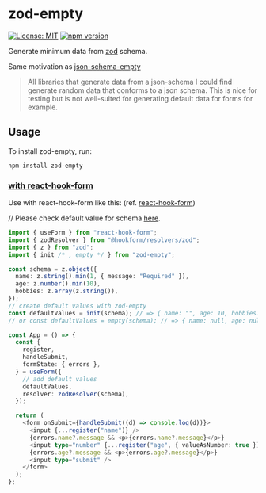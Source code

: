 # zod-empty

[![License: MIT](https://img.shields.io/badge/License-MIT-yellow.svg)](https://opensource.org/licenses/MIT)
[![npm version](https://badge.fury.io/js/zod-empty.svg)](https://badge.fury.io/js/zod-empty)

Generate minimum data from [zod](https://github.com/colinhacks/zod) schema.

Same motivation as [json-schema-empty](https://github.com/romeovs/json-schema-empty)

> All libraries that generate data from a json-schema I could find generate random data that conforms to a json schema. This is nice for testing but is not well-suited for generating default data for forms for example.

## Usage

To install zod-empty, run:

```shell
npm install zod-empty
```

### [with react-hook-form](samples/react-hook-form)

Use with react-hook-form like this: (ref. [react-hook-form](https://github.com/react-hook-form/resolvers#zod))

// Please check default value for schema [here](./src/index.spec.ts).
```typescript jsx
import { useForm } from "react-hook-form";
import { zodResolver } from "@hookform/resolvers/zod";
import { z } from "zod";
import { init /* , empty */ } from "zod-empty";

const schema = z.object({
  name: z.string().min(1, { message: "Required" }),
  age: z.number().min(10),
  hobbies: z.array(z.string()),
});
// create default values with zod-empty
const defaultValues = init(schema); // => { name: "", age: 10, hobbies: [] }
// or const defaultValues = empty(schema); // => { name: null, age: null, hobbies: [] }

const App = () => {
  const {
    register,
    handleSubmit,
    formState: { errors },
  } = useForm({
    // add default values
    defaultValues,
    resolver: zodResolver(schema),
  });

  return (
    <form onSubmit={handleSubmit((d) => console.log(d))}>
      <input {...register("name")} />
      {errors.name?.message && <p>{errors.name?.message}</p>}
      <input type="number" {...register("age", { valueAsNumber: true })} />
      {errors.age?.message && <p>{errors.age?.message}</p>}
      <input type="submit" />
    </form>
  );
};
```
